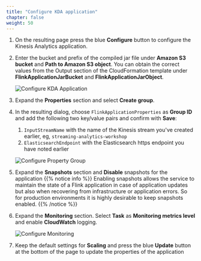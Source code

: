 ```yaml
---
title: "Configure KDA application"
chapter: false
weight: 50
---
```


1. On the resulting page press the blue **Configure** button to configure the Kinesis Analytics application.

1. Enter the bucket and prefix of the compiled jar file under **Amazon S3 bucket** and **Path to Amazon S3 object**. You can obtain the correct values from the Output section of the CloudFormation template under **FlinkApplicationJarBucket** and **FlinkApplicationJarObject**.

	![Configure KDA Application](/images/kda-configure.png)

1. Expand the **Properties** section and select **Create group**. 

1. In the resulting dialog, choose `FlinkApplicationProperties` as **Group ID** and add the following two key/value pairs and confirm with **Save**:
	1. `InputStreamName` with the name of the Kinesis stream you've created earlier, eg, `streaming-analytics-workshop`
	1. `ElasticsearchEndpoint` with the Elasticsearch https endpoint you have noted earlier

	![Configure Property Group](/images/kda-property-group.png)

1. Expand the **Snapshots** section and **Disable** snapshots for the application
	{{% notice info %}}
Enabling snapshots allows the service to maintain the state of a Flink application in case of application updates but also when recovering from infrastructure or application errors. So for production environments it is highly desirable to keep snapshots enabled.
	{{% /notice %}}

1. Expand the **Monitoring** section. Select **Task** as **Monitoring metrics level** and enable **CloudWatch** logging.

	![Configure Monitoring](/images/kda-monitoring.png)

1. Keep the default settings for **Scaling** and press the blue **Update** button at the bottom of the page to update the properties of the application
